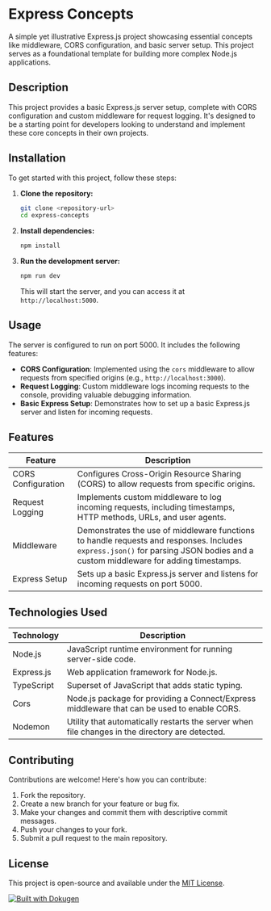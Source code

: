 # Express Concepts

A simple yet illustrative Express.js project showcasing essential concepts like middleware, CORS configuration, and basic server setup. This project serves as a foundational template for building more complex Node.js applications.

## Description

This project provides a basic Express.js server setup, complete with CORS configuration and custom middleware for request logging. It's designed to be a starting point for developers looking to understand and implement these core concepts in their own projects.

## Installation

To get started with this project, follow these steps:

1.  **Clone the repository:**

    ```bash
    git clone <repository-url>
    cd express-concepts
    ```

2.  **Install dependencies:**

    ```bash
    npm install
    ```

3.  **Run the development server:**

    ```bash
    npm run dev
    ```

    This will start the server, and you can access it at `http://localhost:5000`.

## Usage

The server is configured to run on port 5000. It includes the following features:

*   **CORS Configuration**: Implemented using the `cors` middleware to allow requests from specified origins (e.g., `http://localhost:3000`).
*   **Request Logging**: Custom middleware logs incoming requests to the console, providing valuable debugging information.
*   **Basic Express Setup**: Demonstrates how to set up a basic Express.js server and listen for incoming requests.

## Features

| Feature           | Description                                                                                                                                                                 |
| ----------------- | --------------------------------------------------------------------------------------------------------------------------------------------------------------------------- |
| CORS Configuration | Configures Cross-Origin Resource Sharing (CORS) to allow requests from specific origins.                                                                                  |
| Request Logging   | Implements custom middleware to log incoming requests, including timestamps, HTTP methods, URLs, and user agents.                                                           |
| Middleware        | Demonstrates the use of middleware functions to handle requests and responses. Includes `express.json()` for parsing JSON bodies and a custom middleware for adding timestamps.|
| Express Setup     | Sets up a basic Express.js server and listens for incoming requests on port 5000.                                                                                         |

## Technologies Used

| Technology   | Description                                                                                    |
| ------------ | ---------------------------------------------------------------------------------------------- |
| Node.js      | JavaScript runtime environment for running server-side code.                                  |
| Express.js   | Web application framework for Node.js.                                                        |
| TypeScript   | Superset of JavaScript that adds static typing.                                                 |
| Cors         | Node.js package for providing a Connect/Express middleware that can be used to enable CORS. |
| Nodemon      | Utility that automatically restarts the server when file changes in the directory are detected. |

## Contributing

Contributions are welcome! Here's how you can contribute:

1.  Fork the repository.
2.  Create a new branch for your feature or bug fix.
3.  Make your changes and commit them with descriptive commit messages.
4.  Push your changes to your fork.
5.  Submit a pull request to the main repository.

## License

This project is open-source and available under the [MIT License](LICENSE).

[![Built with Dokugen](https://img.shields.io/badge/Built%20with-Dokugen-brightgreen)](https://github.com/samueltuoyo15/Dokugen)
